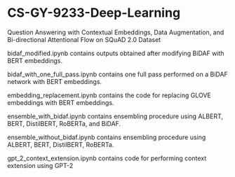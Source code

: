 # CS-GY-9233-Deep-Learning
Question Answering with Contextual Embeddings, Data Augmentation, and Bi-directional Attentional Flow on SQuAD 2.0 Dataset

bidaf_modified.ipynb contains outputs obtained after modifying BiDAF with BERT embeddings.

bidaf_with_one_full_pass.ipynb contains one full pass performed on a BiDAF network with BERT embeddings.

embedding_replacement.ipynb contains the code for replacing GLOVE embeddings with BERT embeddings.

ensemble_with_bidaf.ipynb contains ensembling procedure using ALBERT, BERT, DistilBERT, RoBERTa, and BiDAF.

ensemble_without_bidaf.ipynb contains ensembling procedure using ALBERT, BERT, DistilBERT, RoBERTa. 

gpt_2_context_extension.ipynb contains code for performing context extension using GPT-2

